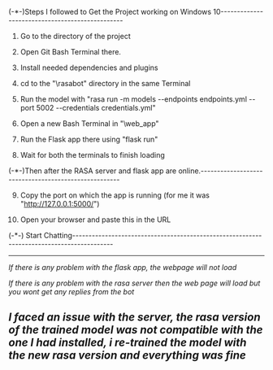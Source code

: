 (-*-)Steps I followed to Get the Project working on Windows 10------------------------------------------------

1. Go to the directory of the project

2. Open Git Bash Terminal there.

3. Install needed dependencies and plugins

4. cd to the "\rasabot" directory in the same Terminal

5. Run the model with "rasa run -m models --endpoints endpoints.yml --port 5002 --credentials credentials.yml"

6. Open a new Bash Terminal in "\web_app"

7. Run the Flask app there using "flask run"

8. Wait for both the terminals to finish loading

(-*-)Then after the RASA server and flask app are online.-----------------------------------------------------

9. Copy the port on which the app is running (for me it was "http://127.0.0.1:5000/")

10. Open your browser and paste this in the URL

(-*-) Start Chatting------------------------------------------------------------------------------------------

--------------------------------------------------------------------------------------------------------------

*If there is any problem with the flask app, the webpage will not load*

*If there is any problem with the rasa server then the web page will load but you wont get any replies from the bot*

*I faced an issue with the server,
the rasa version of the trained model was not compatible with the one I had installed,
i re-trained the model with the new rasa version and everything was fine*
--------------------------------------------------------------------------------------------------------------